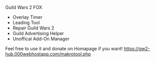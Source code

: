 Guild Wars 2 FOX

- Overlay Timer
- Leading Tool
- Repair Guild Wars 2
- Guild Advertising Helper
- Unoffical Add-On Manager

Feel free to use it and donate on Homapage if you want!
https://gw2-hub.000webhostapp.com/makrotool.php
